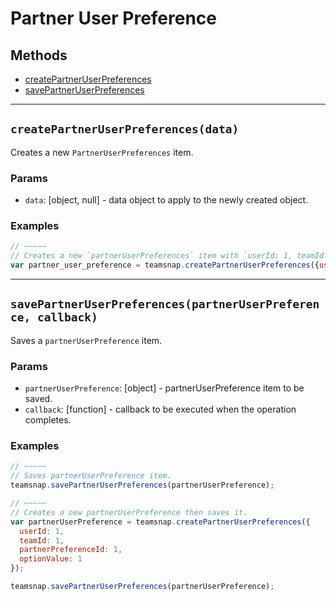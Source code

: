 # Partner User Preference

## Methods

- [createPartnerUserPreferences](#createPartnerUserPreferences)
- [savePartnerUserPreferences](#savePartnerUserPreferences)


---
<a id="createPartnerUserPreferences"></a> 
## `createPartnerUserPreferences(data)` 
Creates a new `PartnerUserPreferences` item.

### Params
* `data`: [object, null] - data object to apply to the newly created object.

### Examples
```javascript
// ~~~~~
// Creates a new `partnerUserPreferences` item with `userId: 1, teamId: 1, partnerPreferenceId: 1, optionValue: 'partner-option-value'`.
var partner_user_preference = teamsnap.createPartnerUserPreferences({userId: 1, teamId: 1, partnerPreferenceId: 1, optionValue: 'partner-option-value'});
```


---


<a id="savePartnerUserPreferences"></a>
## `savePartnerUserPreferences(partnerUserPreference, callback)`
Saves a `partnerUserPreference` item.

### Params
* `partnerUserPreference`: [object] - partnerUserPreference item to be saved.
* `callback`: [function] - callback to be executed when the operation completes.

### Examples
```javascript
// ~~~~~
// Saves partnerUserPreference item.
teamsnap.savePartnerUserPreferences(partnerUserPreference);

// ~~~~~
// Creates a new partnerUserPreference then saves it.
var partnerUserPreference = teamsnap.createPartnerUserPreferences({
  userId: 1,
  teamId: 1,
  partnerPreferenceId: 1,
  optionValue: 1
});

teamsnap.savePartnerUserPreferences(partnerUserPreference);
```
